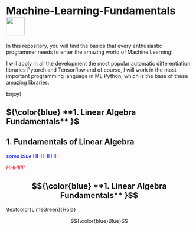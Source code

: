 # **Machine-Learning-Fundamentals** <img src="https://media.tenor.com/eT_e-q0D5xoAAAAi/long-livethe-blob-sunglasses.gif" width="50px">

In this repository, you will find the basics that every enthusiastic programmer needs to enter the amazing world of Machine Learning! 

I will apply in all the development the most popular automatic differentiation libraries Pytorch and Tensorflow and of course, I will work in the most important programming language in ML Python, which is the base of these amazing libraries.

Enjoy!﻿


## ${\color{blue} **1. Linear Algebra Fundamentals** }$   
## **1. Fundamentals of Linear Algebra** 

<span style="color:blue">some *blue* HHHHHIIII </span>.

<span style="color:red"> *HHHIIIII*</span>

## $${\color{blue} **1. Linear Algebra Fundamentals** }$$


\textcolor{LimeGreen}{Hola}





$${\color{blue}Blue}$$


